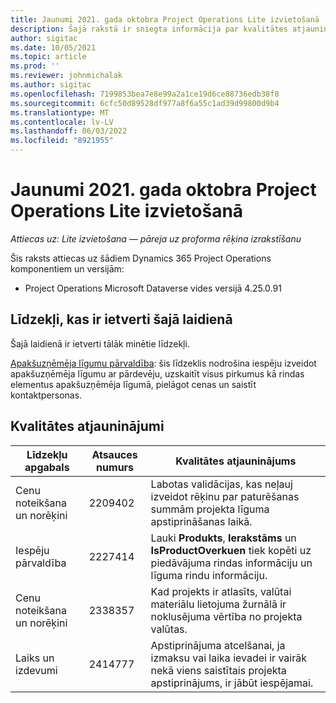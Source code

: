 ```yaml
---
title: Jaunumi 2021. gada oktobra Project Operations Lite izvietošanā
description: Šajā rakstā ir sniegta informācija par kvalitātes atjauninājumiem, kas ir pieejami Project Operations Lite izvietošanas 2021. gada oktobra izlaiduma ietvaros.
author: sigitac
ms.date: 10/05/2021
ms.topic: article
ms.prod: ''
ms.reviewer: johnmichalak
ms.author: sigitac
ms.openlocfilehash: 7199853bea7e8e99a2a1ce19d6ce88736edb38f8
ms.sourcegitcommit: 6cfc50d89528df977a8f6a55c1ad39d99800d9b4
ms.translationtype: MT
ms.contentlocale: lv-LV
ms.lasthandoff: 06/03/2022
ms.locfileid: "8921955"
---
```

# <a name="whats-new-october-2021---project-operations-lite-deployment"></a>Jaunumi 2021. gada oktobra Project Operations Lite izvietošanā

_Attiecas uz: Lite izvietošana — pāreja uz proforma rēķina izrakstīšanu_

Šis raksts attiecas uz šādiem Dynamics 365 Project Operations komponentiem un versijām:

  - Project Operations Microsoft Dataverse vides versijā 4.25.0.91


## <a name="features-included-in-this-release"></a>Līdzekļi, kas ir ietverti šajā laidienā

Šajā laidienā ir ietverti tālāk minētie līdzekļi.

[Apakšuzņēmēja līgumu pārvaldība](../subcontracting/managing-subcontracts-overview.md): šis līdzeklis nodrošina iespēju izveidot apakšuzņēmēja līgumu ar pārdevēju, uzskaitīt visus pirkumus kā rindas elementus apakšuzņēmēja līgumā, pielāgot cenas un saistīt kontaktpersonas.


## <a name="quality-updates"></a>Kvalitātes atjauninājumi

| **Līdzekļu apgabals** | **Atsauces numurs** | **Kvalitātes atjauninājums** |
| --- | --- | --- |
| Cenu noteikšana un norēķini | 2209402 | Labotas validācijas, kas neļauj izveidot rēķinu par paturēšanas summām projekta līguma apstiprināšanas laikā. |
|   Iespēju pārvaldība | 2227414 | Lauki **Produkts**, **Ierakstāms** un **IsProductOverkuen** tiek kopēti uz piedāvājuma rindas informāciju un līguma rindu informāciju. |
| Cenu noteikšana un norēķini | 2338357 | Kad projekts ir atlasīts, valūtai materiālu lietojuma žurnālā ir noklusējuma vērtība no projekta valūtas. |
| Laiks un izdevumi | 2414777 | Apstiprinājuma atcelšanai, ja izmaksu vai laika ievadei ir vairāk nekā viens saistītais projekta apstiprinājums, ir jābūt iespējamai. |
